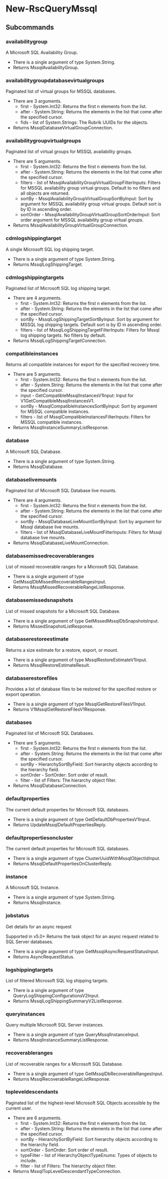 # New-RscQueryMssql
## Subcommands
### availabilitygroup
A Microsoft SQL Availability Group.

- There is a single argument of type System.String.
- Returns MssqlAvailabilityGroup.
### availabilitygroupdatabasevirtualgroups
Paginated list of virtual groups for MSSQL databases.

- There are 3 arguments.
    - first - System.Int32: Returns the first n elements from the list.
    - after - System.String: Returns the elements in the list that come after the specified cursor.
    - fids - list of System.Strings: The Rubrik UUIDs for the objects.
- Returns MssqlDatabaseVirtualGroupConnection.
### availabilitygroupvirtualgroups
Paginated list of virtual groups for MSSQL availability groups.

- There are 5 arguments.
    - first - System.Int32: Returns the first n elements from the list.
    - after - System.String: Returns the elements in the list that come after the specified cursor.
    - filters - list of MssqlAvailabilityGroupVirtualGroupFilterInputs: Filters for MSSQL availability group virtual groups. Default to no filters and all objects are returned.
    - sortBy - MssqlAvailabilityGroupVirtualGroupSortByInput: Sort by argument for MSSQL availability group virtual groups. Default sort is by ID in ascending order.
    - sortOrder - MssqlAvailabilityGroupVirtualGroupSortOrderInput: Sort order argument for MSSQL availability group virtual groups.
- Returns MssqlAvailabilityGroupVirtualGroupConnection.
### cdmlogshippingtarget
A single Microsoft SQL log shipping target.

- There is a single argument of type System.String.
- Returns MssqlLogShippingTarget.
### cdmlogshippingtargets
Paginated list of Microsoft SQL log shipping target.

- There are 4 arguments.
    - first - System.Int32: Returns the first n elements from the list.
    - after - System.String: Returns the elements in the list that come after the specified cursor.
    - sortBy - MssqlLogShippingTargetSortByInput: Sort by argument for MSSQL log shipping targets. Default sort is by ID in ascending order.
    - filters - list of MssqlLogShippingTargetFilterInputs: Filters for Mssql log shipping targets. No filters by default.
- Returns MssqlLogShippingTargetConnection.
### compatibleinstances
Returns all compatible instances for export for the specified recovery time.

- There are 5 arguments.
    - first - System.Int32: Returns the first n elements from the list.
    - after - System.String: Returns the elements in the list that come after the specified cursor.
    - input - GetCompatibleMssqlInstancesV1Input: Input for V1GetCompatibleMssqlInstancesV1.
    - sortBy - MssqlCompatibleInstancesSortByInput: Sort by argument for MSSQL compatible instances.
    - filters - list of MssqlCompatibleInstancesFilterInputs: Filters for MSSQL compatible instances.
- Returns MssqlInstanceSummaryListResponse.
### database
A Microsoft SQL Database.

- There is a single argument of type System.String.
- Returns MssqlDatabase.
### databaselivemounts
Paginated list of Microsoft SQL Database live mounts.

- There are 4 arguments.
    - first - System.Int32: Returns the first n elements from the list.
    - after - System.String: Returns the elements in the list that come after the specified cursor.
    - sortBy - MssqlDatabaseLiveMountSortByInput: Sort by argument for Mssql database live mounts.
    - filters - list of MssqlDatabaseLiveMountFilterInputs: Filters for Mssql database live mounts.
- Returns MssqlDatabaseLiveMountConnection.
### databasemissedrecoverableranges
List of missed recoverable ranges for a Microsoft SQL Database.

- There is a single argument of type GetMssqlDbMissedRecoverableRangesInput.
- Returns MssqlMissedRecoverableRangeListResponse.
### databasemissedsnapshots
List of missed snapshots for a Microsoft SQL Database.

- There is a single argument of type GetMissedMssqlDbSnapshotsInput.
- Returns MissedSnapshotListResponse.
### databaserestoreestimate
Returns a size estimate for a restore, export, or mount.

- There is a single argument of type MssqlRestoreEstimateV1Input.
- Returns MssqlRestoreEstimateResult.
### databaserestorefiles
Provides a list of database files to be restored for the specified restore or export operation.

- There is a single argument of type MssqlGetRestoreFilesV1Input.
- Returns V1MssqlGetRestoreFilesV1Response.
### databases
Paginated list of Microsoft SQL Databases.

- There are 5 arguments.
    - first - System.Int32: Returns the first n elements from the list.
    - after - System.String: Returns the elements in the list that come after the specified cursor.
    - sortBy - HierarchySortByField: Sort hierarchy objects according to the hierarchy field.
    - sortOrder - SortOrder: Sort order of result.
    - filter - list of Filters: The hierarchy object filter.
- Returns MssqlDatabaseConnection.
### defaultproperties
The current default properties for Microsoft SQL databases.

- There is a single argument of type GetDefaultDbPropertiesV1Input.
- Returns UpdateMssqlDefaultPropertiesReply.
### defaultpropertiesoncluster
The current default properties for Microsoft SQL databases.

- There is a single argument of type ClusterUuidWithMssqlObjectIdInput.
- Returns MssqlDefaultPropertiesOnClusterReply.
### instance
A Microsoft SQL Instance.

- There is a single argument of type System.String.
- Returns MssqlInstance.
### jobstatus
Get details for an async request

Supported in v5.0+
Returns the task object for an async request related to SQL Server databases.

- There is a single argument of type GetMssqlAsyncRequestStatusInput.
- Returns AsyncRequestStatus.
### logshippingtargets
List of filtered Microsoft SQL log shipping targets.

- There is a single argument of type QueryLogShippingConfigurationsV2Input.
- Returns MssqlLogShippingSummaryV2ListResponse.
### queryinstances
Query multiple Microsoft SQL Server instances.

- There is a single argument of type QueryMssqlInstanceInput.
- Returns MssqlInstanceSummaryListResponse.
### recoverableranges
List of recoverable ranges for a Microsoft SQL Database.

- There is a single argument of type GetMssqlDbRecoverableRangesInput.
- Returns MssqlRecoverableRangeListResponse.
### topleveldescendants
Paginated list of the highest-level Microsoft SQL Objects accessible by the current user.

- There are 6 arguments.
    - first - System.Int32: Returns the first n elements from the list.
    - after - System.String: Returns the elements in the list that come after the specified cursor.
    - sortBy - HierarchySortByField: Sort hierarchy objects according to the hierarchy field.
    - sortOrder - SortOrder: Sort order of result.
    - typeFilter - list of HierarchyObjectTypeEnums: Types of objects to include.
    - filter - list of Filters: The hierarchy object filter.
- Returns MssqlTopLevelDescendantTypeConnection.
